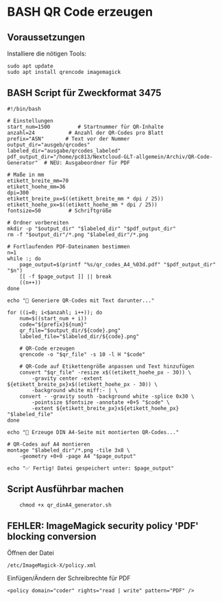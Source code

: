 # BASH QR Code erzeugen

## Voraussetzungen
Installiere die nötigen Tools:

```
sudo apt update
sudo apt install qrencode imagemagick
```


## BASH Script für Zweckformat 3475

```
#!/bin/bash

# Einstellungen
start_num=1500         # Startnummer für QR-Inhalte
anzahl=24           # Anzahl der QR-Codes pro Blatt
prefix="ASN"       # Text vor der Nummer
output_dir="ausgeb/qrcodes"
labeled_dir="ausgabe/qrcodes_labeled"
pdf_output_dir="/home/pc813/Nextcloud-GLT-allgemein/Archiv/QR-Code-Generator"  # NEU: Ausgabeordner für PDF

# Maße in mm
etikett_breite_mm=70
etikett_hoehe_mm=36
dpi=300
etikett_breite_px=$((etikett_breite_mm * dpi / 25))
etikett_hoehe_px=$((etikett_hoehe_mm * dpi / 25))
fontsize=50         # Schriftgröße

# Ordner vorbereiten
mkdir -p "$output_dir" "$labeled_dir" "$pdf_output_dir"
rm -f "$output_dir"/*.png "$labeled_dir"/*.png

# Fortlaufenden PDF-Dateinamen bestimmen
n=1
while :; do
    page_output=$(printf "%s/qr_codes_A4_%03d.pdf" "$pdf_output_dir" "$n")
    [[ -f $page_output ]] || break
    ((n++))
done

echo "🔄 Generiere QR-Codes mit Text darunter..."

for ((i=0; i<$anzahl; i++)); do
    num=$((start_num + i))
    code="${prefix}${num}"
    qr_file="$output_dir/${code}.png"
    labeled_file="$labeled_dir/${code}.png"

    # QR-Code erzeugen
    qrencode -o "$qr_file" -s 10 -l H "$code"

    # QR-Code auf Etikettengröße anpassen und Text hinzufügen
    convert "$qr_file" -resize x$((etikett_hoehe_px - 30)) \
        -gravity center -extent ${etikett_breite_px}x$((etikett_hoehe_px - 30)) \
        -background white miff:- | \
    convert - -gravity south -background white -splice 0x30 \
        -pointsize $fontsize -annotate +0+5 "$code" \
        -extent ${etikett_breite_px}x${etikett_hoehe_px} "$labeled_file"
done

echo "📄 Erzeuge DIN A4-Seite mit montierten QR-Codes..."

# QR-Codes auf A4 montieren
montage "$labeled_dir"/*.png -tile 3x8 \
    -geometry +0+0 -page A4 "$page_output"

echo "✅ Fertig! Datei gespeichert unter: $page_output"

```

## Script Ausführbar machen

        chmod +x qr_dinA4_generator.sh

## FEHLER: ImageMagick security policy 'PDF' blocking conversion

Öffnen der Datei

    /etc/ImageMagick-X/policy.xml

Einfügen/Ändern der Schreibrechte für PDF

    <policy domain="coder" rights="read | write" pattern="PDF" />

